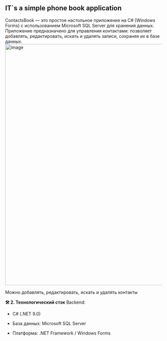 ## IT`s a simple phone book application 
ContactsBook — это простое настольное приложение на C# (Windows Forms) с использованием Microsoft SQL Server для хранения данных.
Приложение предназначено для управления контактами: позволяет добавлять, редактировать, искать и удалять записи, сохраняя их в базе данных.
<img width="1345" height="774" alt="image" src="https://github.com/user-attachments/assets/50c1a95d-6fee-4251-8007-f1fa27dede88" />

Можно добавлять, редактировать, искать и удалять контакты

**🛠 2. Технологический стэк**
Backend:

* C# (.NET 9.0)

* База данных: Microsoft SQL Server

* Платформа: .NET Framework / Windows Forms
